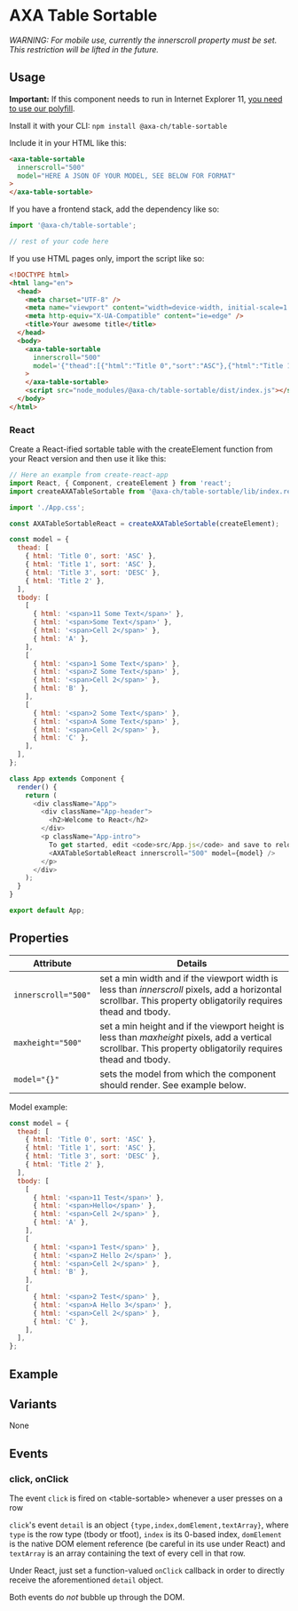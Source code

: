 # AXA Table Sortable

_WARNING: For mobile use, currently the innerscroll property must be set. This restriction will be lifted in the future._

## Usage

**Important:** If this component needs to run in Internet Explorer 11, [you need to use our polyfill](https://github.com/axa-ch/patterns-library/tree/develop/src/components/05-utils/polyfill).

Install it with your CLI:
`npm install @axa-ch/table-sortable`

Include it in your HTML like this:

```html
<axa-table-sortable
  innerscroll="500"
  model="HERE A JSON OF YOUR MODEL, SEE BELOW FOR FORMAT"
>
</axa-table-sortable>
```

If you have a frontend stack, add the dependency like so:

```js
import '@axa-ch/table-sortable';

// rest of your code here
```

If you use HTML pages only, import the script like so:

```html
<!DOCTYPE html>
<html lang="en">
  <head>
    <meta charset="UTF-8" />
    <meta name="viewport" content="width=device-width, initial-scale=1.0" />
    <meta http-equiv="X-UA-Compatible" content="ie=edge" />
    <title>Your awesome title</title>
  </head>
  <body>
    <axa-table-sortable
      innerscroll="500"
      model='{"thead":[{"html":"Title 0","sort":"ASC"},{"html":"Title 1","sort":"ASC"},{"html":"Title 3","sort":"DESC"},{"html":"Title 2"}],"tbody":[[{"html":"<span>11 Test</span>"},{"html":"<span>Hello</span>"},{"html":"<span>Cell 2</span>"},{"html":"A"}],[{"html":"<span>1 Test</span>"},{"html":"<span>zHello 2</span>"},{"html":"<span>Cell 2</span>"},{"html":"B"}],[{"html":"<span>2 Test</span>"},{"html":"<span>aHello 3</span>"},{"html":"<span>Cell 2</span>"},{"html":"C"}]]}'
    >
    </axa-table-sortable>
    <script src="node_modules/@axa-ch/table-sortable/dist/index.js"></script>
  </body>
</html>
```

### React

Create a React-ified sortable table with the createElement function from your React version and then use it like this:

```js
// Here an example from create-react-app
import React, { Component, createElement } from 'react';
import createAXATableSortable from '@axa-ch/table-sortable/lib/index.react';

import './App.css';

const AXATableSortableReact = createAXATableSortable(createElement);

const model = {
  thead: [
    { html: 'Title 0', sort: 'ASC' },
    { html: 'Title 1', sort: 'ASC' },
    { html: 'Title 3', sort: 'DESC' },
    { html: 'Title 2' },
  ],
  tbody: [
    [
      { html: '<span>11 Some Text</span>' },
      { html: '<span>Some Text</span>' },
      { html: '<span>Cell 2</span>' },
      { html: 'A' },
    ],
    [
      { html: '<span>1 Some Text</span>' },
      { html: '<span>Z Some Text</span>' },
      { html: '<span>Cell 2</span>' },
      { html: 'B' },
    ],
    [
      { html: '<span>2 Some Text</span>' },
      { html: '<span>A Some Text</span>' },
      { html: '<span>Cell 2</span>' },
      { html: 'C' },
    ],
  ],
};

class App extends Component {
  render() {
    return (
      <div className="App">
        <div className="App-header">
          <h2>Welcome to React</h2>
        </div>
        <p className="App-intro">
          To get started, edit <code>src/App.js</code> and save to reload.
          <AXATableSortableReact innerscroll="500" model={model} />
        </p>
      </div>
    );
  }
}

export default App;
```

## Properties

| Attribute           | Details                                                                                                                                                       |
| ------------------- | ------------------------------------------------------------------------------------------------------------------------------------------------------------- |
| `innerscroll="500"` | set a min width and if the viewport width is less than _innerscroll_ pixels, add a horizontal scrollbar. This property obligatorily requires thead and tbody. |
| `maxheight="500"`   | set a min height and if the viewport height is less than _maxheight_ pixels, add a vertical scrollbar. This property obligatorily requires thead and tbody.   |
| `model="{}"`        | sets the model from which the component should render. See example below.                                                                                     |

Model example:

```js
const model = {
  thead: [
    { html: 'Title 0', sort: 'ASC' },
    { html: 'Title 1', sort: 'ASC' },
    { html: 'Title 3', sort: 'DESC' },
    { html: 'Title 2' },
  ],
  tbody: [
    [
      { html: '<span>11 Test</span>' },
      { html: '<span>Hello</span>' },
      { html: '<span>Cell 2</span>' },
      { html: 'A' },
    ],
    [
      { html: '<span>1 Test</span>' },
      { html: '<span>Z Hello 2</span>' },
      { html: '<span>Cell 2</span>' },
      { html: 'B' },
    ],
    [
      { html: '<span>2 Test</span>' },
      { html: '<span>A Hello 3</span>' },
      { html: '<span>Cell 2</span>' },
      { html: 'C' },
    ],
  ],
};
```

## Example

## Variants

None

## Events

### click, onClick

The event `click` is fired on &lt;table-sortable&gt; whenever a user presses on a row

`click`'s event `detail` is an object `{type,index,domElement,textArray}`, where `type` is the row type (tbody or tfoot), `index` is its 0-based index, `domElement` is the native DOM element reference (be careful in its use under React) and `textArray` is an array containing the text of every cell in that row.

Under React, just set a function-valued `onClick` callback in order to directly receive the aforementioned `detail` object.

Both events do _not_ bubble up through the DOM.
